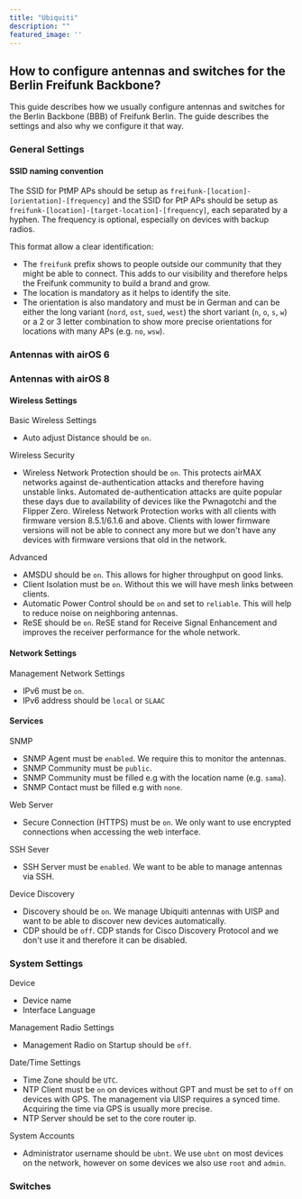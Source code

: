 ```yaml
---
title: "Ubiquiti"
description: ""
featured_image: ''
---
```


## How to configure antennas and switches for the Berlin Freifunk Backbone?

This guide describes how we usually configure antennas and switches for the Berlin Backbone (BBB) of Freifunk Berlin. The guide describes the settings and also why we configure it that way.

### General Settings

#### SSID naming convention

The SSID for PtMP APs should be setup as `freifunk-[location]-[orientation]-[frequency]` and the SSID for PtP APs should be setup as `freifunk-[location]-[target-location]-[frequency]`, each separated by a hyphen. The frequency is optional, especially on devices with backup radios.

This format allow a clear identification:

* The `freifunk` prefix shows to people outside our community that they might be able to connect. This adds to our visibility and therefore helps the Freifunk community to build a brand and grow.
* The location is mandatory as it helps to identify the site.
* The orientation is also mandatory and must be in German and can be either the long variant (`nord`, `ost`, `sued`, `west`) the short variant (`n`, `o`, `s`, `w`) or a 2 or 3 letter combination to show more precise orientations for locations with many APs (e.g. `no`, `wsw`).

### Antennas with airOS 6

### Antennas with airOS 8

#### Wireless Settings

Basic Wireless Settings

* Auto adjust Distance should be `on`.

Wireless Security

* Wireless Network Protection should be `on`. This protects airMAX networks against de-authentication attacks and therefore having unstable links. Automated de-authentication attacks are quite popular these days due to availability of devices like the Pwnagotchi and the Flipper Zero. Wireless Network Protection works with all clients with firmware version 8.5.1/6.1.6 and above. Clients with lower firmware versions will not be able to connect any more but we don't have any devices with firmware versions that old in the network.

Advanced

* AMSDU should be `on`. This allows for higher throughput on good links.
* Client Isolation must be `on`. Without this we will have mesh links between clients.
* Automatic Power Control should be `on` and set to `reliable`. This will help to reduce noise on neighboring antennas.
* ReSE should be `on`. ReSE stand for Receive Signal Enhancement and improves the receiver performance for the whole network.

#### Network Settings

Management Network Settings

* IPv6 must be `on`.
* IPv6 address should be `local` or `SLAAC`

#### Services

SNMP

* SNMP Agent must be `enabled`. We require this to monitor the antennas.
* SNMP Community must be `public`.
* SNMP Community must be filled e.g with the location name (e.g. `sama`).
* SNMP Contact must be filled e.g with `none`.

Web Server

* Secure Connection (HTTPS) must be `on`. We only want to use encrypted connections when accessing the web interface.

SSH Sever

* SSH Server must be `enabled`. We want to be able to manage antennas via SSH.

Device Discovery

* Discovery should be `on`. We manage Ubiquiti antennas with UISP and want to be able to discover new devices automatically.
* CDP should be `off`. CDP stands for Cisco Discovery Protocol and we don't use it and therefore it can be disabled.

### System Settings

Device

* Device name
* Interface Language

Management Radio Settings

* Management Radio on Startup should be `off`.

Date/Time Settings

* Time Zone should be `UTC`.
* NTP Client must be `on` on devices without GPT and must be set to `off` on devices with GPS. The management via UISP requires a synced time. Acquiring the time via GPS is usually more precise.
* NTP Server should be set to the core router ip.

System Accounts

* Administrator username should be `ubnt`. We use `ubnt` on most devices on the network, however on some devices we also use `root` and `admin`.

### Switches
